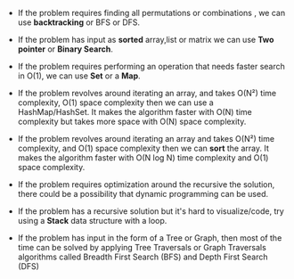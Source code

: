 - If the problem requires finding all permutations or combinations , we can use **backtracking** or BFS or DFS.

- If the problem has input as **sorted** array,list or matrix we can use **Two pointer** or **Binary Search**.

- If the problem requires performing an operation that needs faster search in O(1), we can use **Set** or a **Map**.

- If the problem revolves around iterating an array, and takes O(N²) time complexity, O(1) space complexity then we can use a HashMap/HashSet. It makes the algorithm faster with O(N) time complexity but takes more space with O(N) space complexity.

- If the problem revolves around iterating an array and takes O(N²) time complexity, and O(1) space complexity then we can **sort** the array. It makes the algorithm faster with O(N log N) time complexity and O(1) space complexity.

- If the problem requires optimization around the recursive the solution, there could be a possibility that dynamic programming can be used.

- If the problem has a recursive solution but it's hard to visualize/code, try using a **Stack** data structure with a loop.

- If the problem has input in the form of a Tree or Graph, then most of the time can be solved by applying Tree Traversals or Graph Traversals algorithms called Breadth First Search (BFS) and Depth First Search (DFS)